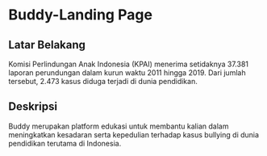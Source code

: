 # Buddy-Landing Page

## Latar Belakang
Komisi Perlindungan Anak Indonesia (KPAI) menerima setidaknya 37.381 laporan perundungan dalam kurun waktu 2011 hingga 2019. Dari jumlah tersebut, 2.473 kasus diduga terjadi di dunia pendidikan.

## Deskripsi
Buddy merupakan platform edukasi untuk membantu kalian dalam meningkatkan kesadaran serta kepedulian terhadap kasus bullying di dunia pendidikan terutama di Indonesia.
